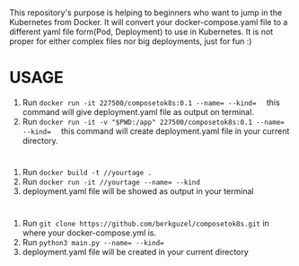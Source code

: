 # 

This repository's purpose is helping to beginners who want to jump in the Kubernetes from Docker. It will convert your docker-compose.yaml file to a different yaml file form(Pod, Deployment) to use in Kubernetes. It is not proper for either complex files nor big deployments, just for fun :)

# USAGE
1. Run `docker run -it 227500/composetok8s:0.1 --name= --kind=  ` this command will give deployment.yaml file as output on terminal.
1. Run `docker run -it -v "$PWD:/app" 227500/composetok8s:0.1 --name= --kind=  ` this command will create deployment.yaml file in your current directory.

 

# 
1. Run `docker build -t //yourtage .`
1. Run `docker run -it //yourtage --name= --kind`
1. deployment.yaml file will be showed as output in your terminal

#
1. Run `git clone https://github.com/berkguzel/composetok8s.git` in where your docker-compose.yml is.
1. Run `python3 main.py --name= --kind=`
1. deployment.yaml file will be created in your current directory
